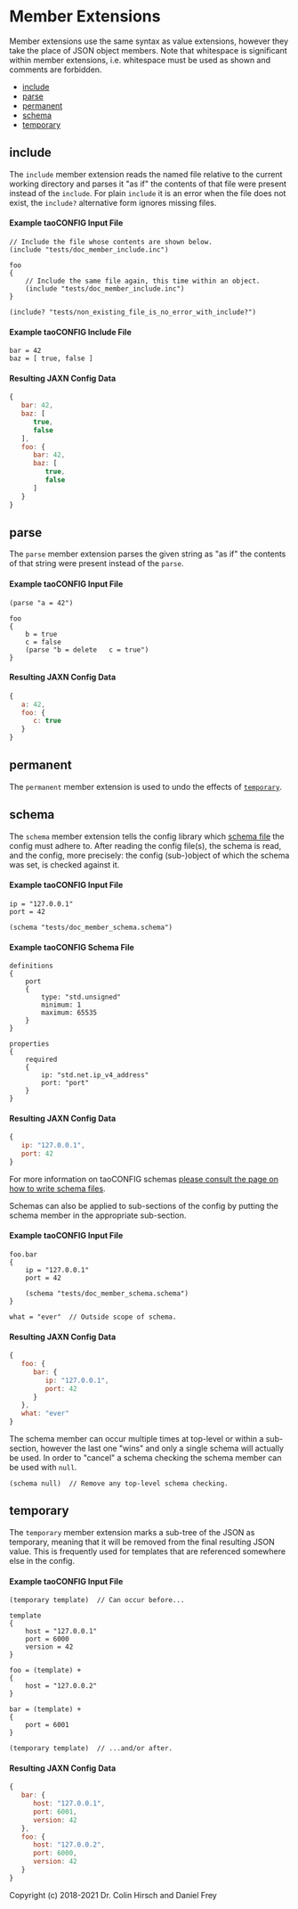 # Member Extensions

Member extensions use the same syntax as value extensions, however they take the place of JSON object members.
Note that whitespace is significant within member extensions, i.e. whitespace must be used as shown and comments are forbidden.

 * [include](#include)
 * [parse](#parse)
 * [permanent](#permanent)
 * [schema](#schema)
 * [temporary](#temporary)



## include

The `include` member extension reads the named file relative to the current working directory and parses it "as if" the contents of that file were present instead of the `include`.
For plain `include` it is an error when the file does not exist, the `include?` alternative form ignores missing files.

#### Example taoCONFIG Input File

```
// Include the file whose contents are shown below.
(include "tests/doc_member_include.inc")

foo
{
    // Include the same file again, this time within an object.
    (include "tests/doc_member_include.inc")
}

(include? "tests/non_existing_file_is_no_error_with_include?")
```

#### Example taoCONFIG Include File

```
bar = 42
baz = [ true, false ]
```

#### Resulting JAXN Config Data

```javascript
{
   bar: 42,
   baz: [
      true,
      false
   ],
   foo: {
      bar: 42,
      baz: [
         true,
         false
      ]
   }
}
```



## parse

The `parse` member extension parses the given string as "as if" the contents of that string were present instead of the `parse`.

#### Example taoCONFIG Input File

```
(parse "a = 42")

foo
{
    b = true
    c = false
    (parse "b = delete   c = true")
}
```

#### Resulting JAXN Config Data

```javascript
{
   a: 42,
   foo: {
      c: true
   }
}
```



## permanent

The `permanent` member extension is used to undo the effects of [`temporary`](#temporary).



## schema

The `schema` member extension tells the config library which [schema file](Writing-Schema-Files.cfg) the config must adhere to.
After reading the config file(s), the schema is read, and the config, more precisely: the config (sub-)object of which the schema was set, is checked against it.

#### Example taoCONFIG Input File

```
ip = "127.0.0.1"
port = 42

(schema "tests/doc_member_schema.schema")
```

#### Example taoCONFIG Schema File

```
definitions
{
    port
    {
        type: "std.unsigned"
        minimum: 1
        maximum: 65535
    }
}

properties
{
    required
    {
        ip: "std.net.ip_v4_address"
        port: "port"
    }
}
```

#### Resulting JAXN Config Data

```javascript
{
   ip: "127.0.0.1",
   port: 42
}
```

For more information on taoCONFIG schemas [please consult the page on how to write schema files](Writing-Schema-Files.md).

Schemas can also be applied to sub-sections of the config by putting the schema member in the appropriate sub-section.

#### Example taoCONFIG Input File

```
foo.bar
{
    ip = "127.0.0.1"
    port = 42

    (schema "tests/doc_member_schema.schema")
}

what = "ever"  // Outside scope of schema.
```

#### Resulting JAXN Config Data

```javascript
{
   foo: {
      bar: {
         ip: "127.0.0.1",
         port: 42
      }
   },
   what: "ever"
}
```

The schema member can occur multiple times at top-level or within a sub-section, however the last one "wins" and only a single schema will actually be used.
In order to "cancel" a schema checking the schema member can be used with `null`.

```
(schema null)  // Remove any top-level schema checking.
```



## temporary

The `temporary` member extension marks a sub-tree of the JSON as temporary, meaning that it will be removed from the final resulting JSON value.
This is frequently used for templates that are referenced somewhere else in the config.

#### Example taoCONFIG Input File

```
(temporary template)  // Can occur before...

template
{
    host = "127.0.0.1"
    port = 6000
    version = 42
}

foo = (template) +
{
    host = "127.0.0.2"
}

bar = (template) +
{
    port = 6001
}

(temporary template)  // ...and/or after.

```

#### Resulting JAXN Config Data

```javascript
{
   bar: {
      host: "127.0.0.1",
      port: 6001,
      version: 42
   },
   foo: {
      host: "127.0.0.2",
      port: 6000,
      version: 42
   }
}
```



Copyright (c) 2018-2021 Dr. Colin Hirsch and Daniel Frey

[JAXN]: https://github.com/stand-art/jaxn
[JSON]: https://tools.ietf.org/html/rfc8259
[taoCONFIG]: https://github.com/taocpp/config
[taoJSON]: https://github.com/taocpp/json

